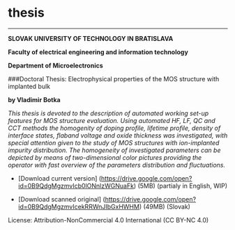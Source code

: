 # thesis
------------------------------------------------------------------------------------------------
**SLOVAK UNIVERSITY OF TECHNOLOGY IN BRATISLAVA**

**Faculty of electrical engineering and information technology**

**Department of Microelectronics**

###Doctoral Thesis: Electrophysical properties of the MOS structure with implanted bulk

**by Vladimir Botka**

*This thesis is devoted to the description of automated working set-up features for MOS
structure evaluation. Using automated HF, LF, QC and CCT methods the homogenity
of doping profile, lifetime profile, density of interface states, flaband voltage and oxide
thickness was investigated, with special attention given to the study of MOS structures
with ion-implanted impurity distribution. The homogeneity of investigated parameters
can be depicted by means of two-dimensional color pictures providing the operator with
fast overview of the parameters distribution and fluctuations.*

- [Download current version]
(https://drive.google.com/open?id=0B9QdgMgzmvIcb0lONnlzWGNuaFk) (5MB) (partialy in English, WIP)

- [Download scanned original]
(https://drive.google.com/open?id=0B9QdgMgzmvIcekRRWnJIbGxHWHM) (49MB) (Slovak)

License: Attribution-NonCommercial 4.0 International (CC BY-NC 4.0)

